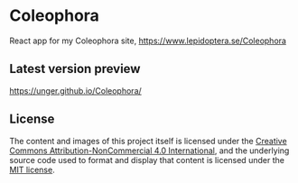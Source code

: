 # Coleophora

React app for my Coleophora site, https://www.lepidoptera.se/Coleophora

## Latest version preview

https://unger.github.io/Coleophora/

## License

The content and images of this project itself is licensed under the [Creative Commons Attribution-NonCommercial 4.0 International](https://creativecommons.org/licenses/by-nc/4.0/), and the underlying source code used to format and display that content is licensed under the [MIT license](LICENSE).

